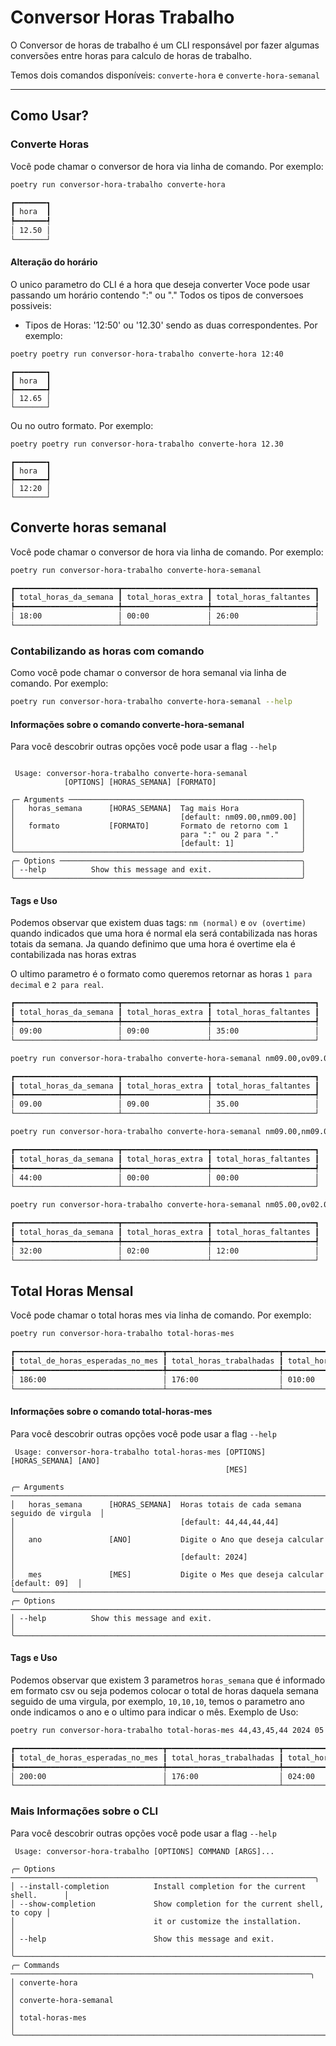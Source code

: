 # Conversor Horas Trabalho

O Conversor de horas de trabalho é um CLI responsável por fazer algumas conversões
entre horas para calculo de horas de trabalho.

Temos dois comandos disponíveis: `converte-hora` e `converte-hora-semanal`


---

## Como Usar?

### Converte Horas
Você pode chamar o conversor de hora via linha de comando. Por exemplo:
```bash
poetry run conversor-hora-trabalho converte-hora
```
```bash
┏━━━━━━━┓
┃ hora  ┃
┡━━━━━━━┩
│ 12.50 │
└───────┘
```

#### Alteração do horário
O unico parametro do CLI é a hora que deseja converter
Voce pode usar passando um horário contendo ":" ou "." 
Todos os tipos de conversoes possiveis:
* Tipos de Horas: '12:50' ou '12.30' sendo as duas correspondentes. Por exemplo:
```bash
poetry poetry run conversor-hora-trabalho converte-hora 12:40
```
```
┏━━━━━━━┓
┃ hora  ┃
┡━━━━━━━┩
│ 12.65 │
└───────┘
```
Ou no outro formato. Por exemplo:
```bash
poetry poetry run conversor-hora-trabalho converte-hora 12.30
```
```
┏━━━━━━━┓
┃ hora  ┃
┡━━━━━━━┩
│ 12:20 │
└───────┘
```
## Converte horas semanal
Você pode chamar o conversor de hora via linha de comando. Por exemplo:
```bash
poetry run conversor-hora-trabalho converte-hora-semanal
```
```bash
┏━━━━━━━━━━━━━━━━━━━━━━━┳━━━━━━━━━━━━━━━━━━━┳━━━━━━━━━━━━━━━━━━━━━━━┓
┃ total_horas_da_semana ┃ total_horas_extra ┃ total_horas_faltantes ┃
┡━━━━━━━━━━━━━━━━━━━━━━━╇━━━━━━━━━━━━━━━━━━━╇━━━━━━━━━━━━━━━━━━━━━━━┩
│ 18:00                 │ 00:00             │ 26:00                 │
└───────────────────────┴───────────────────┴───────────────────────┘
```

### Contabilizando as horas com comando
Como você pode chamar o conversor de hora semanal via linha de comando. Por exemplo:
```bash
poetry run conversor-hora-trabalho converte-hora-semanal --help
```
#### Informações sobre o comando converte-hora-semanal
Para você descobrir outras opções você pode usar a flag `--help`
```

 Usage: conversor-hora-trabalho converte-hora-semanal
            [OPTIONS] [HORAS_SEMANA] [FORMATO]

╭─ Arguments ────────────────────────────────────────────────────╮
│   horas_semana      [HORAS_SEMANA]  Tag mais Hora              │
│                                     [default: nm09.00,nm09.00] │
│   formato           [FORMATO]       Formato de retorno com 1   │
│                                     para ":" ou 2 para "."     │
│                                     [default: 1]               │
╰────────────────────────────────────────────────────────────────╯
╭─ Options ──────────────────────────────────────────────────────╮
│ --help          Show this message and exit.                    │
╰────────────────────────────────────────────────────────────────╯
```
#### Tags e Uso
Podemos observar que existem duas tags: `nm (normal)` e `ov (overtime)`
quando indicados que uma hora é normal ela será contabilizada nas horas totais
da semana.
Ja quando definimo que uma hora é overtime ela é contabilizada nas horas extras

O ultimo parametro é o formato como queremos retornar as horas `1 para decimal`
e `2 para real`.

```bash
┏━━━━━━━━━━━━━━━━━━━━━━━┳━━━━━━━━━━━━━━━━━━━┳━━━━━━━━━━━━━━━━━━━━━━━┓
┃ total_horas_da_semana ┃ total_horas_extra ┃ total_horas_faltantes ┃
┡━━━━━━━━━━━━━━━━━━━━━━━╇━━━━━━━━━━━━━━━━━━━╇━━━━━━━━━━━━━━━━━━━━━━━┩
│ 09:00                 │ 09:00             │ 35:00                 │
└───────────────────────┴───────────────────┴───────────────────────┘
```
```bash
poetry run conversor-hora-trabalho converte-hora-semanal nm09.00,ov09.00 2
```

```bash
┏━━━━━━━━━━━━━━━━━━━━━━━┳━━━━━━━━━━━━━━━━━━━┳━━━━━━━━━━━━━━━━━━━━━━━┓
┃ total_horas_da_semana ┃ total_horas_extra ┃ total_horas_faltantes ┃
┡━━━━━━━━━━━━━━━━━━━━━━━╇━━━━━━━━━━━━━━━━━━━╇━━━━━━━━━━━━━━━━━━━━━━━┩
│ 09.00                 │ 09.00             │ 35.00                 │
└───────────────────────┴───────────────────┴───────────────────────┘
```

```bash
poetry run conversor-hora-trabalho converte-hora-semanal nm09.00,nm09.00,nm09.00,nm09.00,nm08.00 1
```

```bash
┏━━━━━━━━━━━━━━━━━━━━━━━┳━━━━━━━━━━━━━━━━━━━┳━━━━━━━━━━━━━━━━━━━━━━━┓
┃ total_horas_da_semana ┃ total_horas_extra ┃ total_horas_faltantes ┃
┡━━━━━━━━━━━━━━━━━━━━━━━╇━━━━━━━━━━━━━━━━━━━╇━━━━━━━━━━━━━━━━━━━━━━━┩
│ 44:00                 │ 00:00             │ 00:00                 │
└───────────────────────┴───────────────────┴───────────────────────┘
```

```bash
poetry run conversor-hora-trabalho converte-hora-semanal nm05.00,ov02.00,nm09.00,nm09.00,nm09.00 1
```

```bash
┏━━━━━━━━━━━━━━━━━━━━━━━┳━━━━━━━━━━━━━━━━━━━┳━━━━━━━━━━━━━━━━━━━━━━━┓
┃ total_horas_da_semana ┃ total_horas_extra ┃ total_horas_faltantes ┃
┡━━━━━━━━━━━━━━━━━━━━━━━╇━━━━━━━━━━━━━━━━━━━╇━━━━━━━━━━━━━━━━━━━━━━━┩
│ 32:00                 │ 02:00             │ 12:00                 │
└───────────────────────┴───────────────────┴───────────────────────┘
```
## Total Horas Mensal
Você pode chamar o total horas mes via linha de comando. Por exemplo:
```bash
poetry run conversor-hora-trabalho total-horas-mes
```
```bash
┏━━━━━━━━━━━━━━━━━━━━━━━━━━━━━━━━━┳━━━━━━━━━━━━━━━━━━━━━━━━━┳━━━━━━━━━━━━━━━━━━━━━━━┓
┃ total_de_horas_esperadas_no_mes ┃ total_horas_trabalhadas ┃ total_horas_faltantes ┃
┡━━━━━━━━━━━━━━━━━━━━━━━━━━━━━━━━━╇━━━━━━━━━━━━━━━━━━━━━━━━━╇━━━━━━━━━━━━━━━━━━━━━━━┩
│ 186:00                          │ 176:00                  │ 010:00                │
└─────────────────────────────────┴─────────────────────────┴───────────────────────┘
```

#### Informações sobre o comando total-horas-mes
Para você descobrir outras opções você pode usar a flag `--help`

```
 Usage: conversor-hora-trabalho total-horas-mes [OPTIONS] [HORAS_SEMANA] [ANO]
                                                [MES]

╭─ Arguments ─────────────────────────────────────────────────────────────────────────╮
│   horas_semana      [HORAS_SEMANA]  Horas totais de cada semana seguido de virgula  │
│                                     [default: 44,44,44,44]                          │
│   ano               [ANO]           Digite o Ano que deseja calcular                │
│                                     [default: 2024]                                 │
│   mes               [MES]           Digite o Mes que deseja calcular [default: 09]  │
╰─────────────────────────────────────────────────────────────────────────────────────╯
╭─ Options ───────────────────────────────────────────────────────────────────────────╮
│ --help          Show this message and exit.                                         │
╰─────────────────────────────────────────────────────────────────────────────────────╯
```
#### Tags e Uso
Podemos observar que existem 3 parametros `horas_semana` que é informado em formato csv
ou seja podemos colocar o total de horas daquela semana seguido de uma virgula, por exemplo,
`10,10,10`, temos o parametro ano onde indicamos o ano e o ultimo para indicar o mês.
Exemplo de Uso:

```bash
poetry run conversor-hora-trabalho total-horas-mes 44,43,45,44 2024 05
```
```bash
┏━━━━━━━━━━━━━━━━━━━━━━━━━━━━━━━━━┳━━━━━━━━━━━━━━━━━━━━━━━━━┳━━━━━━━━━━━━━━━━━━━━━━━┓
┃ total_de_horas_esperadas_no_mes ┃ total_horas_trabalhadas ┃ total_horas_faltantes ┃
┡━━━━━━━━━━━━━━━━━━━━━━━━━━━━━━━━━╇━━━━━━━━━━━━━━━━━━━━━━━━━╇━━━━━━━━━━━━━━━━━━━━━━━┩
│ 200:00                          │ 176:00                  │ 024:00                │
└─────────────────────────────────┴─────────────────────────┴───────────────────────┘
```

### Mais Informações sobre o CLI
Para você descobrir outras opções você pode usar a flag `--help`
```
 Usage: conversor-hora-trabalho [OPTIONS] COMMAND [ARGS]...

╭─ Options ────────────────────────────────────────────────────────────────────╮
│ --install-completion          Install completion for the current shell.      │
│ --show-completion             Show completion for the current shell, to copy │
│                               it or customize the installation.              │
│ --help                        Show this message and exit.                    │
╰──────────────────────────────────────────────────────────────────────────────╯
╭─ Commands ───────────────────────────────────────────────────────────────────╮
│ converte-hora                                                                │
│ converte-hora-semanal                                                        │
│ total-horas-mes                                                              │
╰──────────────────────────────────────────────────────────────────────────────╯
```
